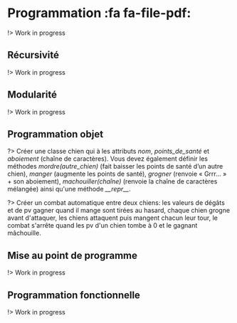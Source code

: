 # Programmation <span onclick="window.print()" class="pdf-link"> :fa fa-file-pdf:</span>

!> Work in progress


## Récursivité
!> Work in progress

## Modularité

!> Work in progress

## Programmation objet




?> Créer une classe chien qui à les attributs *nom*, *points_de_santé* et *aboiement* (chaîne de caractères). Vous devez également définir les méthodes *mordre(autre_chien)* (fait baisser les points de santé d’un autre chien), *manger* (augmente les points de santé),  *grogner* (renvoie « Grrr... » + son aboiement), *machouiller(chaîne)* (renvoie la chaîne de caractères mélangée) ainsi qu'une méthode *\_\_repr\_\_*.


?> Créer un combat automatique entre deux chiens: les valeurs de dégâts et de pv gagner quand il mange sont tirées au hasard, chaque chien grogne avant d'attaquer, les chiens attaquent puis mangent chacun leur tour, le combat s'arrête quand les pv d'un chien tombe à 0 et le gagnant mâchouille. 


## Mise au point de programme

!> Work in progress

## Programmation fonctionnelle

!> Work in progress